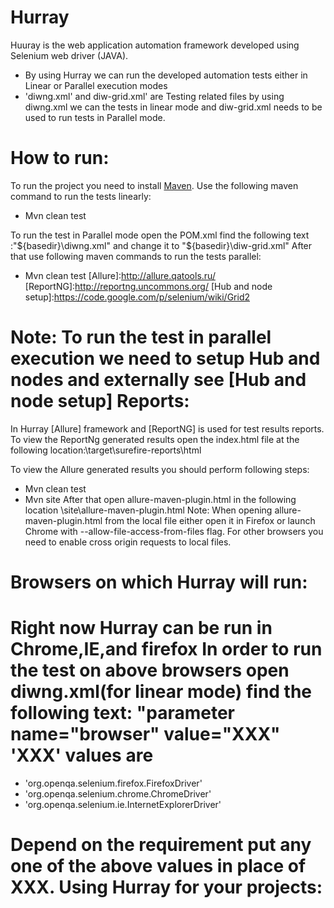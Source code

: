 Hurray
======
Huuray is the web application automation framework developed using Selenium web driver (JAVA).
* By using Hurray we can run the developed automation tests either in Linear or Parallel execution modes 
* 'diwng.xml' and diw-grid.xml' are Testing related files by using diwng.xml we can the tests in linear mode and diw-grid.xml needs to be used to run tests in Parallel mode.

How to run:
===========
[Maven]: http://maven.apache.org/
To run the project you need to install [Maven].
Use the following maven command to run the tests linearly: 
* Mvn clean test

To run the test in Parallel mode open the POM.xml find the following text :"${basedir}\diwng.xml" and change it to "${basedir}\diw-grid.xml"
After that use following maven commands to run the tests parallel:
* Mvn clean test
[Allure]:http://allure.qatools.ru/
[ReportNG]:http://reportng.uncommons.org/
[Hub and node setup]:https://code.google.com/p/selenium/wiki/Grid2

Note: To run the test in parallel execution we need to setup Hub and nodes and externally see [Hub and node setup]
Reports:
========
In Hurray [Allure] framework and [ReportNG] is used for test results reports.
To view the ReportNg generated results open the index.html file at the following location:\target\surefire-reports\html

To view the Allure generated results you should perform following steps:
* Mvn clean test
* Mvn site
After that open allure-maven-plugin.html  in the  following location \site\allure-maven-plugin.html
Note: When opening allure-maven-plugin.html from the local file either open it in Firefox or launch Chrome with --allow-file-access-from-files flag. For other browsers you need to enable cross origin requests to local files.

Browsers on which Hurray will run:
==================================
Right now Hurray can be run in  Chrome,IE,and firefox
In order to run the test on above browsers open  diwng.xml(for linear mode) find the following text: "parameter name="browser" value="XXX" 
'XXX' values are 
================
* 'org.openqa.selenium.firefox.FirefoxDriver'
* 'org.openqa.selenium.chrome.ChromeDriver'
* 'org.openqa.selenium.ie.InternetExplorerDriver'

Depend on the requirement put any one of the above values in place of XXX.
Using Hurray for your projects:
================


 




